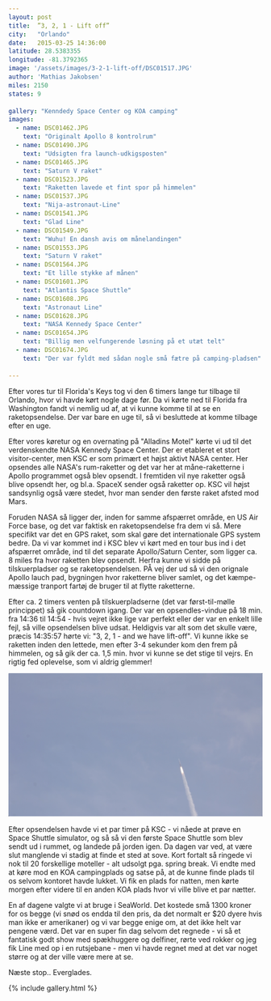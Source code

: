 ```yaml
---
layout: post
title:  ”3, 2, 1 - Lift off”
city:   "Orlando"
date:   2015-03-25 14:36:00
latitude: 28.5383355
longitude: -81.3792365
image: '/assets/images/3-2-1-lift-off/DSC01517.JPG'
author: 'Mathias Jakobsen'
miles: 2150
states: 9

gallery: "Kenndedy Space Center og KOA camping"
images:
  - name: DSC01462.JPG
    text: "Originalt Apollo 8 kontrolrum"
  - name: DSC01490.JPG
    text: "Udsigten fra launch-udkigsposten"
  - name: DSC01465.JPG
    text: "Saturn V raket"
  - name: DSC01523.JPG
    text: "Raketten lavede et fint spor på himmelen"
  - name: DSC01537.JPG
    text: "Nija-astronaut-Line"
  - name: DSC01541.JPG
    text: "Glad Line"
  - name: DSC01549.JPG
    text: "Wuhu! En dansh avis om månelandingen"
  - name: DSC01553.JPG
    text: "Saturn V raket"
  - name: DSC01564.JPG
    text: "Et lille stykke af månen"
  - name: DSC01601.JPG
    text: "Atlantis Space Shuttle"
  - name: DSC01608.JPG
    text: "Astronaut Line"
  - name: DSC01628.JPG
    text: "NASA Kennedy Space Center"
  - name: DSC01654.JPG
    text: "Billig men velfungerende løsning på et utæt telt"
  - name: DSC01674.JPG
    text: "Der var fyldt med sådan nogle små fætre på camping-pladsen"

---
```


Efter vores tur til Florida's Keys tog vi den 6 timers lange tur tilbage til Orlando, hvor vi havde kørt nogle dage før. Da vi kørte ned til Florida fra Washington fandt vi nemlig ud af, at vi kunne komme til at se en raketopsendelse. Der var bare en uge til, så vi besluttede at komme tilbage efter en uge.

Efter vores køretur og en overnating på "Alladins Motel" kørte vi ud til det verdenskendte NASA Kennedy Space Center. Der er etableret et stort visitor-center, men KSC er som primært et højst aktivt NASA center. Her opsendes alle NASA's rum-raketter og det var her at måne-raketterne i Apollo programmet også blev opsendt. I fremtiden vil nye raketter også blive opsendt her, og bl.a. SpaceX sender også raketter op. KSC vil højst sandsynlig også være stedet, hvor man sender den første raket afsted mod Mars.

Foruden NASA så ligger der, inden for samme afspærret område, en US Air Force base, og det var faktisk en raketopsendelse fra dem vi så. Mere specifikt var det en GPS raket, som skal gøre det internationale GPS system bedre. Da vi var kommet ind i KSC blev vi kørt med en tour bus ind i det afspærret område, ind til det separate Apollo/Saturn Center, som ligger ca. 8 miles fra hvor raketten blev opsendt. Herfra kunne vi sidde på tilskuerpladser og se raketopsendelsen. PÅ vej der ud så vi den orignale Apollo lauch pad, bygningen hvor raketterne bliver samlet, og det kæmpe-mæssige tranport fartøj de bruger til at flytte raketterne.

Efter ca. 2 timers venten på tilskuerpladserne (det var først-til-mølle princippet) så gik countdown igang. Der var en opsendles-vindue på 18 min. fra 14:36 til 14:54 - hvis vejret ikke lige var perfekt eller der var en enkelt lille fejl, så ville opsendelsen blive udsat. Heldigvis var alt som det skulle være, præcis 14:35:57 hørte vi: "3, 2, 1 - and we have lift-off". Vi kunne ikke se raketten inden den lettede, men efter 3-4 sekunder kom den frem på himmelen, og så gik der ca. 1,5 min. hvor vi kunne se det stige til vejrs. En rigtig fed oplevelse, som vi aldrig glemmer!

![Lift off!](/assets/images/3-2-1-lift-off/lifoff.png)

Efter opsendelsen havde vi et par timer på KSC - vi nåede at prøve en Space Shuttle simulator, og så så vi den første Space Shuttle som blev sendt ud i rummet, og landede på jorden igen. Da dagen var ved, at være slut manglende vi stadig at finde et sted at sove. Kort fortalt så ringede vi nok til 20 forskellige moteller - alt udsolgt pga. spring break. Vi endte med at køre mod en KOA campingplads og satse på, at de kunne finde plads til os selvom kontoret havde lukket. Vi fik en plads for natten, men kørte morgen efter videre til en anden KOA plads hvor vi ville blive et par nætter.

En af dagene valgte vi at bruge i SeaWorld. Det kostede små 1300 kroner for os begge (vi snød os endda til den pris, da det normalt er $20 dyere hvis man ikke er amerikaner) og vi var begge enige om, at det ikke helt var pengene værd. Det var en super fin dag selvom det regnede - vi så et fantatisk godt show med spækhuggere og delfiner, rørte ved rokker og jeg fik Line med op i en rutsjebane - men vi havde regnet med at det var noget større og at der ville være mere at se.

Næste stop.. Everglades.


{% include gallery.html %}
